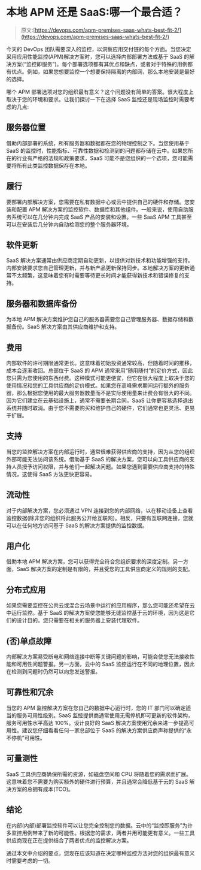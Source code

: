 # 本地 APM 还是 SaaS:哪一个最合适？

> 原文:[https://devops.com/apm-premises-saas-whats-best-fit-2/](https://devops.com/apm-premises-saas-whats-best-fit-2/)

今天的 DevOps 团队需要深入的监控，以洞察应用交付链的每个方面。当您决定采用应用性能监控(APM)解决方案时，您可以选择内部部署方法或基于 SaaS 的解决方案(“监控即服务”)。每个部署选项都有其优点和缺点，或者对于特殊的用例都有优点。例如，如果您想要监控一个想要保持隔离的内部网，那么本地安装是最好的选择。

哪个 APM 部署选项对您的组织最有意义？这个问题没有简单的答案。很大程度上取决于您的环境和要求。让我们探讨一下在选择 SaaS 监控还是现场监控时需要考虑的几点:

## 服务器位置

借助内部部署的系统，所有服务器和数据都在您的物理控制之下。当您使用基于 SaaS 的监控时，性能指标、可靠性数据和检测到的问题都存储在云中。如果您所在的行业有严格的法规和政策要求，SaaS 可能不是您组织的一个选项，您可能需要将所有此类监控数据保存在本地。

## 履行

要部署内部解决方案，您需要在私有数据中心或云中提供自己的硬件和存储。您安装和配置 APM 解决方案的监控软件、数据库和其他组件。一般来说，使用自助服务系统可以在几分钟内完成 SaaS 产品的安装和设置。一些 SaaS APM 工具甚至可以在安装后几分钟内自动检测您的整个服务器环境。

## 软件更新

SaaS 解决方案通常由供应商定期自动更新，以提供对新技术和功能增强的支持。内部安装要求您自己管理更新，并与新产品更新保持同步。本地解决方案的更新通常不太频繁，这意味着您有时需要等待更长时间才能获得新技术和错误修复的支持。

## 服务器和数据库备份

为本地 APM 解决方案维护您自己的服务器需要您自己管理服务器、数据存储和数据备份。SaaS 解决方案由其供应商维护和支持。

## 费用

内部软件的许可期限通常更长。这意味着初始投资通常较高，但随着时间的推移，成本会逐渐收回。总部位于 SaaS 的 APM 通常采用“随用随付”的定价方式，因此您只需为您使用的东西付费。这种模式可能更便宜，但它在很大程度上取决于您的使用情况和您的工具供应商的定价模式。如果您在高峰需求期间运行额外的服务器，那么根据您使用的最大服务器数量而不是实际使用量来计费会有很大的不同。因为它们建立在云基础设施上，通常不需要长期合同，SaaS 让你更容易选择退出系统并随时取消。由于您不需要购买和维护自己的硬件，它们通常也更灵活、更易于扩展。

## 支持

当您的监控解决方案在内部运行时，通常很难获得供应商的支持，因为从您的组织外部可能无法访问该系统。借助基于 SaaS 的解决方案，您可以向工具供应商的支持人员授予访问权限，并与他们一起解决问题。如果您遇到需要供应商支持的特殊情况，这使得 SaaS 方法更快更容易。

## 流动性

对于内部解决方案，您必须通过 VPN 连接到您的内部网络，以在移动设备上查看监控数据(除非您的组织将此服务公开给互联网)。相反，只要有互联网连接，您就可以在任何地方访问基于 SaaS 的解决方案提供的监控数据。

## 用户化

借助本地 APM 解决方案，您可以获得完全符合您组织要求的深度定制。另一方面，SaaS 解决方案的定制是有限的，并且受您的工具供应商定义的规则的支配。

## 分布式应用

如果您需要监控在公共云或混合云场景中运行的应用程序，那么您可能还希望在云中运行监控。基于 SaaS 的解决方案使您能够无缝监控基于云的环境，因为这是它们的设计目的。您只需要在相关的服务器上安装代理软件。

## (否)单点故障

内部解决方案易受断电和网络连接中断等关键问题的影响，可能会使您无法接收性能和可用性问题警报。另一方面，云中的 SaaS 监控运行在不同的地理位置，因此在检测到问题时仍然可以向您发送警报。

## 可靠性和冗余

当您的 APM 监控解决方案在您自己的数据中心运行时，您的 IT 部门可以确定适当的服务可用性级别。SaaS 监控提供商通常使用无需停机即可更新的软件架构，服务可用性水平高达 100%。设计良好的 SaaS 解决方案使用冗余来进一步提高可用性。建议您仔细看看任何一家总部位于 SaaS 的解决方案供应商声称提供的“永不停机”可用性。

## 可量测性

SaaS 工具供应商确保所需的资源，如磁盘空间和 CPU 将随着您的需求而扩展。这意味着您不需要为购买额外的硬件进行预算，并且通常会降低基于云的 SaaS 解决方案的总拥有成本(TCO)。

## 结论

在内部(内部)部署监控软件可以让您完全控制您的数据。云中的“监控即服务”为许多监控用例带来了新的可能性。根据您的需求，两者并用可能更有意义。一些工具供应商现在正在提供结合了两者优点的监控解决方案。

通过本文中介绍的要点，您现在应该知道在决定哪种监控方法对您的组织最有意义时需要考虑的一切。